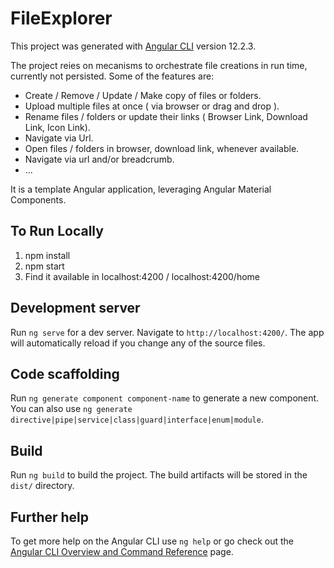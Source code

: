 # FileExplorer

This project was generated with [Angular CLI](https://github.com/angular/angular-cli) version 12.2.3.

The project reies on mecanisms to orchestrate file creations in run time, currently not persisted.
Some of the features are:
* Create / Remove / Update / Make copy of files or folders.
* Upload multiple files at once ( via browser or drag and drop ).
* Rename files / folders or update their links ( Browser Link, Download Link, Icon Link).
* Navigate via Url.
* Open files / folders in browser, download link, whenever available.
* Navigate via url and/or breadcrumb.
* ...

It is a template Angular application, leveraging Angular Material Components.

## To Run Locally
1) npm install
2) npm start
3) Find it available in localhost:4200 / localhost:4200/home

## Development server

Run `ng serve` for a dev server. Navigate to `http://localhost:4200/`. The app will automatically reload if you change any of the source files.

## Code scaffolding

Run `ng generate component component-name` to generate a new component. You can also use `ng generate directive|pipe|service|class|guard|interface|enum|module`.

## Build

Run `ng build` to build the project. The build artifacts will be stored in the `dist/` directory.

## Further help

To get more help on the Angular CLI use `ng help` or go check out the [Angular CLI Overview and Command Reference](https://angular.io/cli) page.

